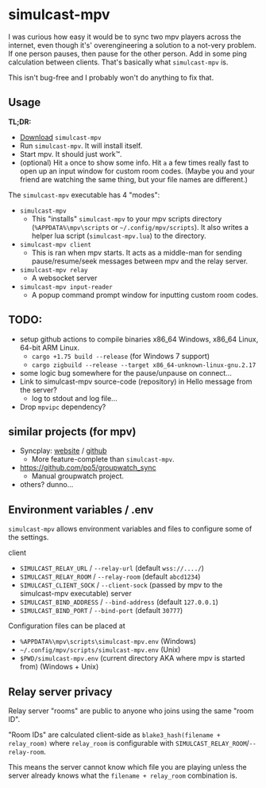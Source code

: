 
# simulcast-mpv
I was curious how easy it would be to sync two mpv players across the internet, even though it's' overengineering a solution to a not-very problem.
If one person pauses, then pause for the other person. Add in some ping calculation between clients.
That's basically what `simulcast-mpv` is.

This isn't bug-free and I probably won't do anything to fix that.

## Usage
**TL;DR:**
- [Download](https://github.com/rtldg/simulcast-mpv/releases) `simulcast-mpv`
- Run `simulcast-mpv`. It will install itself.
- Start mpv. It should just work™.
- (optional) Hit `a` once to show some info. Hit `a` a few times really fast to open up an input window for custom room codes. (Maybe you and your friend are watching the same thing, but your file names are different.)

The `simulcast-mpv` executable has 4 "modes":
- `simulcast-mpv`
    - This "installs" `simulcast-mpv` to your mpv scripts directory (`%APPDATA%\mpv\scripts` or `~/.config/mpv/scripts`). It also writes a helper lua script (`simulcast-mpv.lua`) to the directory.
- `simulcast-mpv client`
    - This is ran when mpv starts. It acts as a middle-man for sending pause/resume/seek messages between mpv and the relay server.
- `simulcast-mpv relay`
    - A websocket server
- `simulcast-mpv input-reader`
    - A popup command prompt window for inputting custom room codes.

## **TODO:**
- setup github actions to compile binaries x86_64 Windows, x86_64 Linux, 64-bit ARM Linux.
    - `cargo +1.75 build --release` (for Windows 7 support)
    - `cargo zigbuild --release --target x86_64-unknown-linux-gnu.2.17`
- some logic bug somewhere for the pause/unpause on connect...
- Link to simulcast-mpv source-code (repository) in Hello message from the server?
    - log to stdout and log file...
- Drop `mpvipc` dependency?

## similar projects (for mpv)
- Syncplay: [website](https://syncplay.pl/) / [github](https://github.com/Syncplay/syncplay)
    - More feature-complete than `simulcast-mpv`.
- https://github.com/po5/groupwatch_sync
    - Manual groupwatch project.
- others? dunno...

## Environment variables / .env
`simulcast-mpv` allows environment variables and files to configure some of the settings.

client
- `SIMULCAST_RELAY_URL` / `--relay-url` (default `wss://..../`)
- `SIMULCAST_RELAY_ROOM` / `--relay-room` (default `abcd1234`)
- `SIMULCAST_CLIENT_SOCK` / `--client-sock` (passed by mpv to the simulcast-mpv executable)
server
- `SIMULCAST_BIND_ADDRESS` / `--bind-address` (default `127.0.0.1`)
- `SIMULCAST_BIND_PORT` / `--bind-port` (default `30777`)

Configuration files can be placed at
- `%APPDATA%\mpv\scripts\simulcast-mpv.env` (Windows)
- `~/.config/mpv/scripts/simulcast-mpv.env` (Unix)
- `$PWD/simulcast-mpv.env` (current directory AKA where mpv is started from) (Windows + Unix)

## Relay server privacy
Relay server "rooms" are public to anyone who joins using the same "room ID".

"Room IDs" are calculated client-side as `blake3_hash(filename + relay_room)` where `relay_room` is configurable with `SIMULCAST_RELAY_ROOM`/`--relay-room`.

This means the server cannot know which file you are playing unless the server already knows what the `filename + relay_room` combination is.
